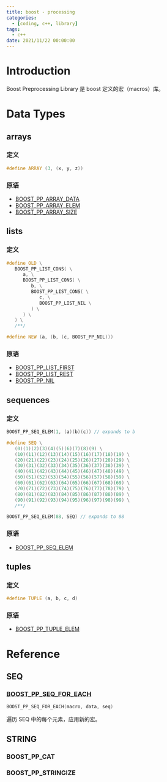 ```yaml
---
title: boost - processing
categories: 
  - [coding, c++, library]
tags:
  - c++
date: 2021/11/22 00:00:00
---
```


# Introduction

Boost Preprocessing Library 是 boost 定义的宏（macros）库。

# Data Types

## arrays

### 定义

```c++
#define ARRAY (3, (x, y, z))
```

### 原语

- [BOOST_PP_ARRAY_DATA](https://www.boost.org/doc/libs/1_71_0/libs/preprocessor/doc/ref/array_data.html)
- [BOOST_PP_ARRAY_ELEM](https://www.boost.org/doc/libs/1_71_0/libs/preprocessor/doc/ref/array_elem.html)
- [BOOST_PP_ARRAY_SIZE](https://www.boost.org/doc/libs/1_71_0/libs/preprocessor/doc/ref/array_size.html)

## lists

### 定义

```c++
#define OLD \
   BOOST_PP_LIST_CONS( \
      a, \
      BOOST_PP_LIST_CONS( \
         b, \
         BOOST_PP_LIST_CONS( \
            c, \
            BOOST_PP_LIST_NIL \
         ) \
      ) \
   ) \
   /**/

#define NEW (a, (b, (c, BOOST_PP_NIL)))
```

### 原语

- [BOOST_PP_LIST_FIRST](https://www.boost.org/doc/libs/1_71_0/libs/preprocessor/doc/ref/list_first.html)
- [BOOST_PP_LIST_REST](https://www.boost.org/doc/libs/1_71_0/libs/preprocessor/doc/ref/list_rest.html)
- [BOOST_PP_NIL](https://www.boost.org/doc/libs/1_71_0/libs/preprocessor/doc/ref/nil.html)

## sequences

### 定义

```c++
BOOST_PP_SEQ_ELEM(1, (a)(b)(c)) // expands to b

#define SEQ \
   (0)(1)(2)(3)(4)(5)(6)(7)(8)(9) \
   (10)(11)(12)(13)(14)(15)(16)(17)(18)(19) \
   (20)(21)(22)(23)(24)(25)(26)(27)(28)(29) \
   (30)(31)(32)(33)(34)(35)(36)(37)(38)(39) \
   (40)(41)(42)(43)(44)(45)(46)(47)(48)(49) \
   (50)(51)(52)(53)(54)(55)(56)(57)(58)(59) \
   (60)(61)(62)(63)(64)(65)(66)(67)(68)(69) \
   (70)(71)(72)(73)(74)(75)(76)(77)(78)(79) \
   (80)(81)(82)(83)(84)(85)(86)(87)(88)(89) \
   (90)(91)(92)(93)(94)(95)(96)(97)(98)(99) \
   /**/

BOOST_PP_SEQ_ELEM(88, SEQ) // expands to 88
```

### 原语

- [BOOST_PP_SEQ_ELEM](https://www.boost.org/doc/libs/1_71_0/libs/preprocessor/doc/ref/seq_elem.html)

## tuples

### 定义

```c++
#define TUPLE (a, b, c, d)
```

### 原语

- [BOOST_PP_TUPLE_ELEM](https://www.boost.org/doc/libs/1_71_0/libs/preprocessor/doc/ref/tuple_elem.html)

# Reference

## SEQ

### [BOOST_PP_SEQ_FOR_EACH](https://www.boost.org/doc/libs/1_71_0/libs/preprocessor/doc/ref/seq_for_each.html)

```c++
BOOST_PP_SEQ_FOR_EACH(macro, data, seq)
```

遍历 SEQ 中的每个元素，应用新的宏。

## STRING

### BOOST_PP_CAT

### BOOST_PP_STRINGIZE